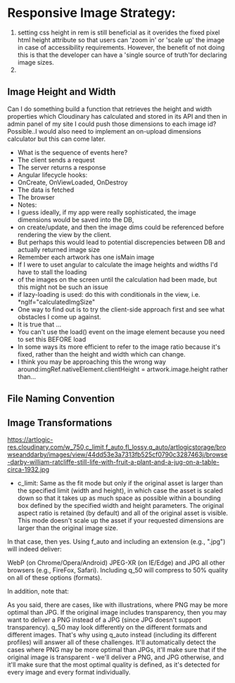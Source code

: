 # Responsive Image Strategy:

1. setting css height in rem is still beneficial as it overides the fixed pixel html height attribute so that users can 'zoom in' or 'scale up' the image in case of accessibility requirements. However, the benefit of not doing this is that the developer can have a 'single source of truth'for declaring image sizes.
1.

## Image Height and Width

Can I do something build a function that retrieves the height and width properties which Cloudinary has calculated and stored in its API and then in admin panel of my site I could push those dimensions to each image id? Possible..I would also need to implement an on-upload dimensions calculator but this can come later. 

- What is the sequence of events here?
- The client sends a request
- The server returns a response
- Angular lifecycle hooks:
- OnCreate, OnViewLoaded, OnDestroy
- The data is fetched
- The browser
- Notes:
- I guess ideally, if my app were really sophisticated, the image dimensions would be saved into the DB,
- on create/update, and then the image dims could be referenced before rendering the view by the client.
- But perhaps this would lead to potential discrepencies between DB and actually returned image size
- Remember each artwork has one isMain image
- If I were to uset angular to calculate the image heights and widths I'd have to stall the loading
- of the images on the screen until the calculation had been made, but this might not be such an issue
- if lazy-loading is used: do this with conditionals in the view, i.e. \*ngIf="calculatedImgSize"
- One way to find out is to try the client-side approach first and see what obstacles I come up against.
- It is true that ...
- You can't use the load() event on the image element because you need to set this BEFORE load
- In some ways its more efficient to refer to the image ratio because it's fixed, rather than the height and width which can change.
- I think you may be approaching this the wrong way around:imgRef.nativeElement.clientHeight = artwork.image.height rather than...

## File Naming Convention

## Image Transformations

https://artlogic-res.cloudinary.com/w_750,c_limit,f_auto,fl_lossy,q_auto/artlogicstorage/browseanddarby/images/view/44dd53e3a7313fb525cf0790c3287463j/browse-darby-william-ratcliffe-still-life-with-fruit-a-plant-and-a-jug-on-a-table-circa-1932.jpg

- c_limit: Same as the fit mode but only if the original asset is larger than the specified limit (width and height), in which case the asset is scaled down so that it takes up as much space as possible within a bounding box defined by the specified width and height parameters. The original aspect ratio is retained (by default) and all of the original asset is visible. This mode doesn't scale up the asset if your requested dimensions are larger than the original image size.

In that case, then yes. Using f_auto and including an extension (e.g., ".jpg") will indeed deliver:

WebP (on Chrome/Opera/Android)
JPEG-XR (on IE/Edge)
and JPG all other browsers (e.g., FireFox, Safari).
Including q_50 will compress to 50% quality on all of these options (formats).

In addition, note that:

As you said, there are cases, like with illustrations, where PNG may be more optimal than JPG.
If the original image includes transparency, then you may want to deliver a PNG instead of a JPG (since JPG doesn't support transparency).
q_50 may look differently on the different formats and different images.
That's why using q_auto instead (including its different profiles) will answer all of these challenges. It'll automatically detect the cases where PNG may be more optimal than JPGs, it'll make sure that if the original image is transparent - we'll deliver a PNG, and JPG otherwise, and it'll make sure that the most optimal quality is defined, as it's detected for every image and every format individually.
